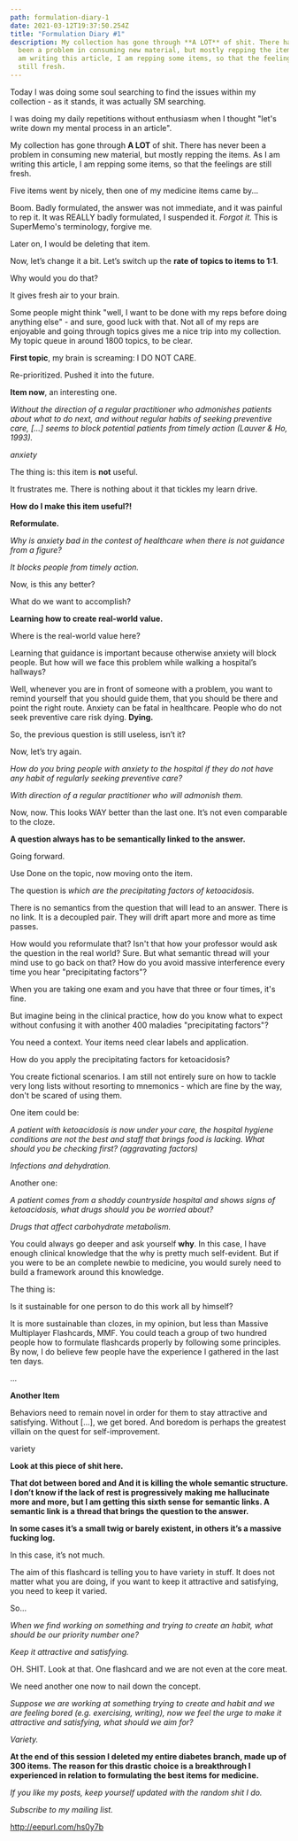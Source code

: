 ```yaml
---
path: formulation-diary-1
date: 2021-03-12T19:37:50.254Z
title: "Formulation Diary #1"
description: My collection has gone through **A LOT** of shit. There has never
  been a problem in consuming new material, but mostly repping the items. As I
  am writing this article, I am repping some items, so that the feelings are
  still fresh.
---
```

Today I was doing some soul searching to find the issues within my collection - as it stands, it was actually SM searching.

I was doing my daily repetitions without enthusiasm when I thought "let's write down my mental process in an article".

My collection has gone through **A LOT** of shit. There has never been a problem in consuming new material, but mostly repping the items. As I am writing this article, I am repping some items, so that the feelings are still fresh.

Five items went by nicely, then one of my medicine items came by...

Boom. Badly formulated, the answer was not immediate, and it was painful to rep it. It was REALLY badly formulated, I suspended it. *Forgot it.* This is SuperMemo's terminology, forgive me.

Later on, I would be deleting that item.

Now, let’s change it a bit. Let’s switch up the **rate of topics to items to 1:1**.

Why would you do that?

It gives fresh air to your brain. 

Some people might think "well, I want to be done with my reps before doing anything else" - and sure, good luck with that. Not all of my reps are enjoyable and going through topics gives me a nice trip into my collection. My topic queue in around 1800 topics, to be clear. 

**First topic**, my brain is screaming: I DO NOT CARE.

Re-prioritized. Pushed it into the future.

**Item now**, an interesting one.

*Without the direction of a regular practitioner who admonishes patients about what to do next, and without regular habits of seeking preventive care, \[...] seems to block potential patients from timely action (Lauver & Ho, 1993).*

*anxiety*

The thing is: this item is **not** useful.

It frustrates me. There is nothing about it that tickles my learn drive.

**How do I make this item useful?!**

**Reformulate.**

*Why is anxiety bad in the contest of healthcare when there is not guidance from a figure?*

*It blocks people from timely action.*

Now, is this any better?

What do we want to accomplish?

**Learning how to create real-world value.**

Where is the real-world value here?

Learning that guidance is important because otherwise anxiety will block people. But how will we face this problem while walking a hospital’s hallways?

Well, whenever you are in front of someone with a problem, you want to remind yourself that you should guide them, that you should be there and point the right route. Anxiety can be fatal in healthcare. People who do not seek preventive care risk dying. **Dying.**

So, the previous question is still useless, isn’t it?

Now, let’s try again.

*How do you bring people with anxiety to the hospital if they do not have any habit of regularly seeking preventive care?*

*With direction of a regular practitioner who will admonish them.*

Now, now. This looks WAY better than the last one. It’s not even comparable to the cloze.

**A question always has to be semantically linked to the answer.**

Going forward. 

Use Done on the topic, now moving onto the item. 

The question is *which are the precipitating factors of ketoacidosis.*

There is no semantics from the question that will lead to an answer. There is no link. It is a decoupled pair. They will drift apart more and more as time passes. 

How would you reformulate that? Isn't that how your professor would ask the question in the real world? Sure. But what semantic thread will your mind use to go back on that? How do you avoid massive interference every time you hear "precipitating factors"?

When you are taking one exam and you have that three or four times, it's fine.

But imagine being in the clinical practice, how do you know what to expect without confusing it with another 400 maladies "precipitating factors"?

You need a context. Your items need clear labels and application. 

How do you apply the precipitating factors for ketoacidosis? 

You create fictional scenarios. I am still not entirely sure on how to tackle very long lists without resorting to mnemonics - which are fine by the way, don't be scared of using them. 

One item could be:

*A patient with ketoacidosis is now under your care, the hospital hygiene conditions are not the best and staff that brings food is lacking. What should you be checking first? (aggravating factors)*

*Infections and dehydration.* 

Another one:

*A patient comes from a shoddy countryside hospital and shows signs of ketoacidosis, what drugs should you be worried about?* 

*Drugs that affect carbohydrate metabolism.* 

You could always go deeper and ask yourself **why**. In this case, I have enough clinical knowledge that the why is pretty much self-evident. But if you were to be an complete newbie to medicine, you would surely need to build a framework around this knowledge. 

The thing is:

Is it sustainable for one person to do this work all by himself? 

It is more sustainable than clozes, in my opinion, but less than Massive Multiplayer Flashcards, MMF. You could teach a group of two hundred people how to formulate flashcards properly by following some principles. By now, I do believe few people have the experience I gathered in the last ten days. 

...

**Another Item**

Behaviors need to remain novel in order for them to stay attractive and satisfying. Without \[...], we get bored. And boredom is perhaps the greatest villain on the quest for self-improvement.

variety

**Look at this piece of shit here.**

**That dot between bored and And it is killing the whole semantic structure. I don’t know if the lack of rest is progressively making me hallucinate more and more, but I am getting this sixth sense for semantic links. A semantic link is a thread that brings the question to the answer.**

**In some cases it’s a small twig or barely existent, in others it’s a massive fucking log.**

In this case, it’s not much.

The aim of this flashcard is telling you to have variety in stuff. It does not matter what you are doing, if you want to keep it attractive and satisfying, you need to keep it varied.

So…

*When we find working on something and trying to create an habit, what should be our priority number one?*

*Keep it attractive and satisfying.*

OH. SHIT. Look at that. One flashcard and we are not even at the core meat.

We need another one now to nail down the concept.

*Suppose we are working at something trying to create and habit and we are feeling bored (e.g. exercising, writing), now we feel the urge to make it attractive and satisfying, what should we aim for?*

*Variety.*

**At the end of this session I deleted my entire diabetes branch, made up of 300 items. The reason for this drastic choice is a breakthrough I experienced in relation to formulating the best items for medicine.**

*If you like my posts, keep yourself updated with the random shit I do.* 

*Subscribe to my mailing list.* 

http://eepurl.com/hs0y7b